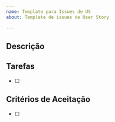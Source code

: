 ```yaml
---
name: Template para Issues de US
about: Template de issues de User Story

---
```


## Descrição
<!-- Exemplo: Eu, como usuário/desenvolvedor, desejo criar cadastro para/pois que o usuário possa utilizar o site. -->

## Tarefas
<!-- Descrever o que precisa ser feito . Exemplo: Criar campos de login, senha  e confirmar senha. Testar a funcionalidade. -->
- [ ] 

## Critérios de Aceitação
<!-- Descrever como as tarefas devem ser feitas, o que precisam cumprir para serem aceitas. Exemplo: Todos os campos devem ser obrigatórios. Deve existir validação. -->
- [ ]